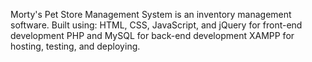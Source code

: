 Morty's Pet Store Management System is an inventory management software. 
Built using:
HTML, CSS, JavaScript, and jQuery for front-end development
PHP and MySQL for back-end development 
XAMPP for hosting, testing, and deploying.
